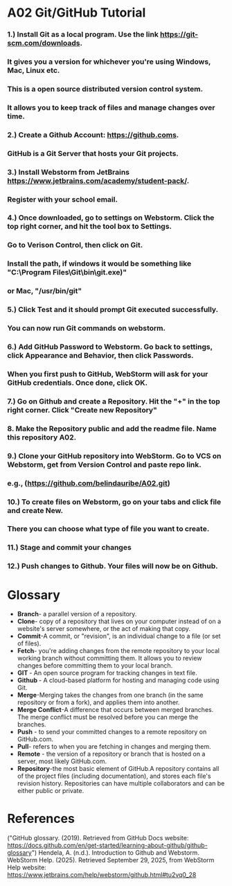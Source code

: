 
# A02 Git/GitHub Tutorial
### 1.) Install Git as a local program. Use the link https://git-scm.com/downloads. 
###       It gives you a version for whichever you're using Windows, Mac, Linux etc.  
###       This is a open source distributed version control system. 
###       It allows you to keep track of files and manage changes over time.

### 2.)  Create a Github Account: https://github.coms. 
###       GitHub is a Git Server that hosts your Git projects.
### 3.) Install Webstorm from JetBrains https://www.jetbrains.com/academy/student-pack/. 
###        Register with your school email.
### 4.) Once downloaded, go to settings on Webstorm. Click the top right corner, and hit the tool box to Settings.
###       Go to Verison Control, then click on Git. 
###       Install the path, if windows it would be something like "C:\Program Files\Git\bin\git.exe)" 
###       or Mac, "/usr/bin/git"
###  5.)   Click Test and it should prompt Git executed successfully. 
###       You can now run Git commands on webstorm.
###  6.) Add GitHub Password to Webstorm. Go back to settings, click Appearance and Behavior, then click Passwords.
###            When you first push to GitHub, WebStorm will ask for your GitHub credentials. Once done, click OK.
###    7.) Go on Github and create a Repository. Hit the "+" in the top right corner. Click "Create new Repository"
###    8. Make the Repository public and add the readme file. Name this repository A02.
###    9.) Clone your GitHub repository into WebStorm. Go to VCS on Webstorm, get from Version Control and paste repo link.
###       e.g., (https://github.com/belindauribe/A02.git)
###   10.) To create files on Webstorm, go on your tabs and click file and create New. 
###           There you can choose what type of file you want to create.
###    11.)  Stage and commit your changes
###     12.) Push changes to Github. Your files will now be on Github.

# Glossary
<ul>
<li> <strong>Branch</strong>- a parallel version of a repository.</li>
<li> <strong>Clone</strong>- copy of a repository that lives on your computer instead of on a website's server somewhere, or the act of making that copy.</li>
<li> <strong>Commit</strong>-A commit, or "revision", is an individual change to a file (or set of files).</li>
<li> <strong>Fetch</strong>- you're adding changes from the remote repository to your local working branch without committing them. It 
allows you to review changes before committing them to your local branch. </li>
<li> <strong>GIT </strong>- An open source program for tracking changes in text file. </li>
<li> <strong>Github </strong>- A cloud-based platform for hosting and managing code using Git. </li>
<li> <strong>Merge</strong>-Merging takes the changes from one branch (in the same repository or from a fork), and applies them into another.</li>
<li> <strong>Merge Conflict</strong>-A difference that occurs between merged branches. The merge conflict must be resolved before you can merge the branches.</li>
<li> <strong>Push</strong> - to send your committed changes to a remote repository on GitHub.com.</li>
<li> <strong>Pull</strong>- refers to when you are fetching in changes and merging them.</li>
<li> <strong>Remote</strong> - the version of a repository or branch that is hosted on a server, most likely GitHub.com.</li>
<li> <strong>Repository</strong>-the most basic element of GitHub.A repository contains all of the project files (including documentation), and stores each file's revision history.
            Repositories can have multiple collaborators and can be either public or private.</li>
</ul>


# References

("GitHub glossary. (2019). Retrieved from GitHub Docs website: https://docs.github.com/en/get-started/learning-about-github/github-glossary")
Hendela, A. (n.d.). Introduction to Github and Webstorm.
WebStorm Help. (2025). Retrieved September 29, 2025, from WebStorm Help website: https://www.jetbrains.com/help/webstorm/github.html#tu2vq0_28